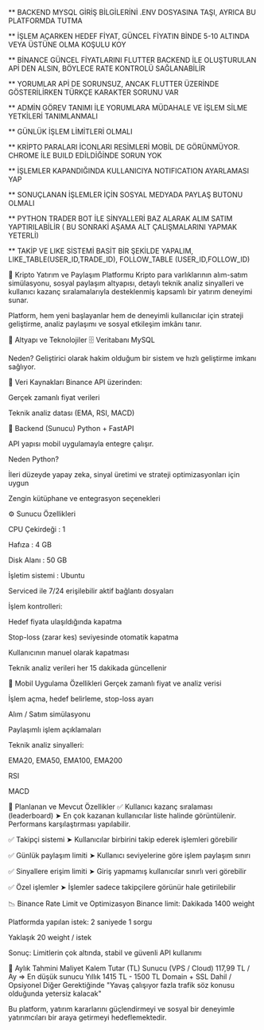 ** BACKEND MYSQL GİRİŞ BİLGİLERİNİ .ENV DOSYASINA TAŞI, AYRICA BU PLATFORMDA TUTMA

** İŞLEM AÇARKEN HEDEF FİYAT, GÜNCEL FİYATIN BİNDE 5-10 ALTINDA VEYA ÜSTÜNE OLMA KOŞULU KOY 

** BİNANCE GÜNCEL FİYATLARINI FLUTTER BACKEND İLE OLUŞTURULAN APİ DEN ALSIN, BÖYLECE RATE KONTROLÜ SAĞLANABİLİR 

** YORUMLAR APİ DE SORUNSUZ, ANCAK FLUTTER ÜZERİNDE GÖSTERİLİRKEN TÜRKÇE KARAKTER SORUNU VAR

** ADMİN GÖREV TANIMI İLE YORUMLARA MÜDAHALE VE İŞLEM SİLME YETKİLERİ TANIMLANMALI

** GÜNLÜK İŞLEM LİMİTLERİ OLMALI

** KRİPTO PARALARI İCONLARI RESİMLERİ MOBİL DE GÖRÜNMÜYOR. CHROME İLE BUILD EDİLDİĞİNDE SORUN YOK

** İŞLEMLER KAPANDIĞINDA KULLANICIYA NOTIFICATION AYARLAMASI YAP

** SONUÇLANAN İŞLEMLER İÇİN SOSYAL MEDYADA PAYLAŞ BUTONU OLMALI

** PYTHON TRADER BOT İLE SİNYALLERİ BAZ ALARAK ALIM SATIM YAPTIRILABİLİR ( BU SONRAKİ AŞAMA ALT ÇALIŞMALARINI YAPMAK YETERLİ)

** TAKİP VE LIKE SİSTEMİ BASİT BİR ŞEKİLDE YAPALIM, LIKE_TABLE(USER_ID,TRADE_ID), FOLLOW_TABLE (USER_ID,FOLLOW_ID)


🚀 Kripto Yatırım ve Paylaşım Platformu
Kripto para varlıklarının alım-satım simülasyonu, sosyal paylaşım altyapısı, detaylı teknik analiz sinyalleri ve kullanıcı kazanç sıralamalarıyla desteklenmiş kapsamlı bir yatırım deneyimi sunar.

Platform, hem yeni başlayanlar hem de deneyimli kullanıcılar için strateji geliştirme, analiz paylaşımı ve sosyal etkileşim imkânı tanır.

🧠 Altyapı ve Teknolojiler
🗄️ Veritabanı
MySQL

Neden? Geliştirici olarak hakim olduğum bir sistem ve hızlı geliştirme imkanı sağlıyor.

🔄 Veri Kaynakları
Binance API üzerinden:

Gerçek zamanlı fiyat verileri

Teknik analiz datası (EMA, RSI, MACD)

🐍 Backend (Sunucu)
Python + FastAPI

API yapısı mobil uygulamayla entegre çalışır.

Neden Python?

İleri düzeyde yapay zeka, sinyal üretimi ve strateji optimizasyonları için uygun

Zengin kütüphane ve entegrasyon seçenekleri

⚙️ Sunucu Özellikleri

CPU Çekirdeği : 1

Hafıza : 4 GB

Disk Alanı : 50 GB

İşletim sistemi : Ubuntu

Serviced ile 7/24 erişilebilir aktif bağlantı dosyaları


İşlem kontrolleri:

Hedef fiyata ulaşıldığında kapatma

Stop-loss (zarar kes) seviyesinde otomatik kapatma

Kullanıcının manuel olarak kapatması

Teknik analiz verileri her 15 dakikada güncellenir

📱 Mobil Uygulama Özellikleri
Gerçek zamanlı fiyat ve analiz verisi

İşlem açma, hedef belirleme, stop-loss ayarı

Alım / Satım simülasyonu

Paylaşımlı işlem açıklamaları

Teknik analiz sinyalleri:

EMA20, EMA50, EMA100, EMA200

RSI

MACD

🧾 Planlanan ve Mevcut Özellikler
✅ Kullanıcı kazanç sıralaması (leaderboard)
➤ En çok kazanan kullanıcılar liste halinde görüntülenir. Performans karşılaştırması yapılabilir.

✅ Takipçi sistemi
➤ Kullanıcılar birbirini takip ederek işlemleri görebilir

✅ Günlük paylaşım limiti
➤ Kullanıcı seviyelerine göre işlem paylaşım sınırı

✅ Sinyallere erişim limiti
➤ Giriş yapmamış kullanıcılar sınırlı veri görebilir

✅ Özel işlemler
➤ İşlemler sadece takipçilere görünür hale getirilebilir

📉 Binance Rate Limit ve Optimizasyon
Binance limit: Dakikada 1400 weight

Platformda yapılan istek: 2 saniyede 1 sorgu

Yaklaşık 20 weight / istek

Sonuç: Limitlerin çok altında, stabil ve güvenli API kullanımı

💸 Aylık Tahmini Maliyet
Kalem	Tutar (TL)
Sunucu (VPS / Cloud)	117,99 TL / Ay => En düşük sunucu Yıllık 1415 TL - 1500 TL
Domain + SSL	Dahil / Opsiyonel
Diğer	Gerektiğinde
"Yavaş çalışıyor fazla trafik söz konusu olduğunda yetersiz kalacak"

Bu platform, yatırım kararlarını güçlendirmeyi ve sosyal bir deneyimle yatırımcıları bir araya getirmeyi hedeflemektedir.

